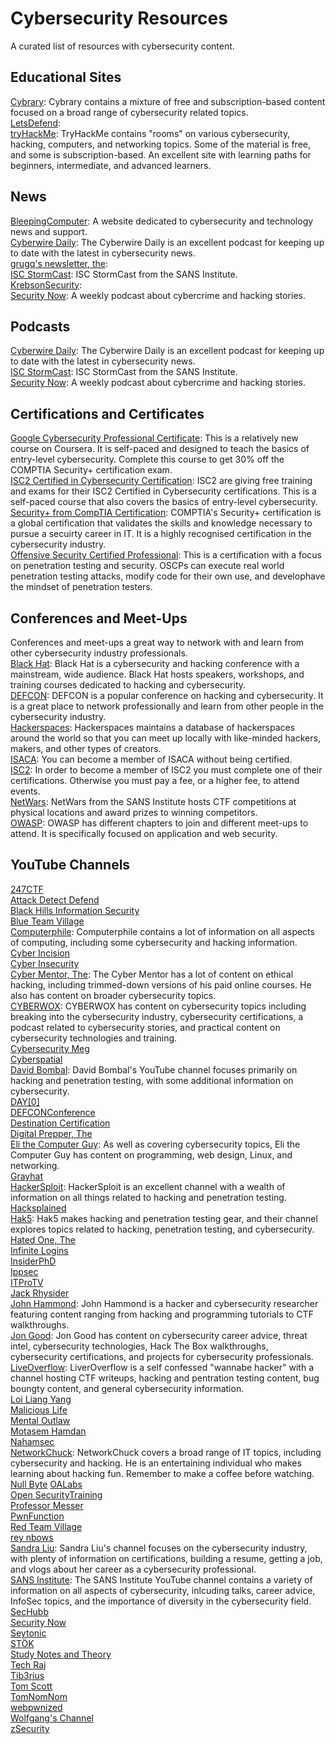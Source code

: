 # Cybersecurity Resources  
A curated list of resources with cybersecurity content.  

## Educational Sites  
[Cybrary](https://cybrary.it/): Cybrary contains a mixture of free and subscription-based content focused on a broad range of cybersecurity related topics.  
[LetsDefend](https://letsdefend.io/):  
[tryHackMe](https://tryhackme.com): TryHackMe contains "rooms" on various cybersecurity, hacking, computers, and networking topics. Some of the material is free, and some is subscription-based. An excellent site with learning paths for beginners, intermediate, and advanced learners.  

## News  
[BleepingComputer](https://www.bleepingcomputer.com/): A website dedicated to cybersecurity and technology news and support.  
[Cyberwire Daily](https://open.spotify.com/show/0CnYnxrAcfRjh0YSQINAwe): The Cyberwire Daily is an excellent podcast for keeping up to date with the latest in cybersecurity news.  
[grugq's newsletter, the](https://buttondown.email/grugq):  
[ISC StormCast](https://isc.sans.edu/podcast.html): ISC StormCast from the SANS Institute.  
[KrebsonSecurity](https://krebsonsecurity.com/):  
[Security Now](https://open.spotify.com/show/7vAbYigR3zs8GYJP3EoVWw): A weekly podcast about cybercrime and hacking stories.  

## Podcasts  
[Cyberwire Daily](https://open.spotify.com/show/0CnYnxrAcfRjh0YSQINAwe): The Cyberwire Daily is an excellent podcast for keeping up to date with the latest in cybersecurity news.  
[ISC StormCast](https://isc.sans.edu/podcast.html): ISC StormCast from the SANS Institute.  
[Security Now](https://open.spotify.com/show/7vAbYigR3zs8GYJP3EoVWw): A weekly podcast about cybercrime and hacking stories.  

## Certifications and Certificates
[Google Cybersecurity Professional Certificate](https://www.coursera.org/professional-certificates/google-cybersecurity): This is a relatively new course on Coursera. It is self-paced and designed to teach the basics of entry-level cybersecurity. Complete this course to get 30% off the COMPTIA Security+ certification exam.  
[ISC2 Certified in Cybersecurity Certification](https://www.isc2.org/Certifications/CC): ISC2 are giving free training and exams for their ISC2 Certified in Cybersecurity certifications. This is a self-paced course that also covers the basics of entry-level cybersecurity.  
[Security+ from CompTIA Certification](https://www.comptia.org/certifications/security): COMPTIA's Security+ certification is a global certification that validates the skills and knowledge necessary to pursue a secuirty career in IT. It is a highly recognised certification in the cybersecurity industry.  
[Offensive Security Certified Professional](https://learn.offsec.com/cybersecurity-certification-paths): This is a certification with a focus on penetration testing and security. OSCPs can execute real world penetration testing attacks, modify code for their own use, and develophave the mindset of penetration testers.  

## Conferences and Meet-Ups  
Conferences and meet-ups a great way to network with and learn from other cybersecurity industry professionals.  
[Black Hat](https://www.blackhat.com/): Black Hat is a cybersecurity and hacking conference with a mainstream, wide audience. Black Hat hosts speakers, workshops, and training courses dedicated to hacking and cybersecurity.  
[DEFCON](https://defcon.org/): DEFCON is a popular conference on hacking and cybersecurity. It is a great place to network professionally and learn from other people in the cybersecurity industry.  
[Hackerspaces](https://hackerspaces.org/): Hackerspaces maintains a database of hackerspaces around the world so that you can meet up locally with like-minded hackers, makers, and other types of creators.  
[ISACA](https://www.isaca.org/): You can become a member of ISACA without being certified.  
[ISC2](https://www.isc2.org/): In order to become a member of ISC2 you must complete one of their certifications. Otherwise you must pay a fee, or a higher fee, to attend events.  
[NetWars](https://www.sans.org/cyber-ranges/#upcoming-cyber-ranges): NetWars from the SANS Institute hosts CTF competitions at physical locations and award prizes to winning competitors.  
[OWASP](https://owasp.org/): OWASP has different chapters to join and different meet-ups to attend. It is specifically focused on application and web security.  


## YouTube Channels  
[247CTF](https://www.youtube.com/channel/UCtGLeKomT06x3xZ2SZp2l9Q)  
[Attack Detect Defend](https://www.youtube.com/channel/UCywP24ly6h6NTusX88TQKTQ)  
[Black Hills Information Security](https://www.youtube.com/channel/UCJ2U9Dq9NckqHMbcUupgF0A)  
[Blue Team Village](https://www.youtube.com/channel/UCk4dddMFiso_hgt0ViSPNpQ)  
[Computerphile](https://www.youtube.com/channel/UC9-y-6csu5WGm29I7JiwpnA): Computerphile contains a lot of information on all aspects of computing, including some cybersecurity and hacking information.  
[Cyber Incision](https://www.youtube.com/channel/UCeJRBYVsg9jvNbYOh0Tiutg)  
[Cyber Insecurity](https://www.youtube.com/channel/UCL4JGzitDkX5TOwzs9A02Kg)  
[Cyber Mentor, The](https://www.youtube.com/channel/UC0ArlFuFYMpEewyRBzdLHiw): The Cyber Mentor has a lot of content on ethical hacking, including trimmed-down versions of his paid online courses. He also has content on broader cybersecurity topics.  
[CYBERWOX](https://www.youtube.com/channel/UCY-UlEymdA23eo09U9a0FLA): CYBERWOX has content on cybersecurity topics including breaking into the cybersecurity industry, cybersecurity certifications, a podcast related to cybersecurity stories, and practical content on cybersecurity technologies and training.  
[Cybersecurity Meg](https://www.youtube.com/channel/UCQiE6iIQr9bNSFaYcFgFYGw)  
[Cyberspatial](https://www.youtube.com/channel/UC9EX_PSbngZP8pkPWSUpPzw)  
[David Bombal](https://www.youtube.com/channel/UCP7WmQ_U4GB3K51Od9QvM0w): David Bombal's YouTube channel focuses primarily on hacking and penetration testing, with some additional information on cybersecurity.  
[DAY\[0\]](https://www.youtube.com/channel/UCXFC76FDHZRVes6_lZqwLBA)  
[DEFCONConference](https://www.youtube.com/channel/UC6Om9kAkl32dWlDSNlDS9Iw)  
[Destination Certification](https://www.youtube.com/channel/UCXk6whiDrWq42y9Tdv1MEhg)  
[Digital Prepper, The](https://www.youtube.com/channel/UCFpToiXK6Z72YU7JFBzC-nQ)  
[Eli the Computer Guy](https://www.youtube.com/channel/UCD4EOyXKjfDUhCI6jlOZZYQ): As well as covering cybersecurity topics, Eli the Computer Guy has content on programming, web design, Linux, and networking.  
[Grayhat](https://www.youtube.com/channel/UClr7sTa2E8tTASKKsPhX1CA)  
[HackerSploit](https://www.youtube.com/channel/UC0ZTPkdxlAKf-V33tqXwi3Q): HackerSploit is an excellent channel with a wealth of information on all things related to hacking and penetration testing.  
[Hacksplained](https://www.youtube.com/channel/UCyv6ItVqQPnlFFi2zLxlzXA)  
[Hak5](https://www.youtube.com/channel/UC3s0BtrBJpwNDaflRSoiieQ): Hak5 makes hacking and penetration testing gear, and their channel explores topics related to hacking, penetration testing, and cybersecurity.  
[Hated One, The](https://www.youtube.com/channel/UCjr2bPAyPV7t35MvcgT3W8Q)  
[Infinite Logins](https://www.youtube.com/channel/UC_nKukFaGysjMzqMVHEIgxQ)  
[InsiderPhD](https://www.youtube.com/channel/UCPiN9NPjIer8Do9gUFxKv7A)  
[Ippsec](https://www.youtube.com/channel/UCa6eh7gCkpPo5XXUDfygQQA)  
[ITProTV](https://www.youtube.com/channel/UC-8Ba047kFinfgp3sO53qcA)  
[Jack Rhysider](https://www.youtube.com/channel/UCMIqrmh2lMdzhlCPK5ahsAg)  
[John Hammond](https://www.youtube.com/channel/UCVeW9qkBjo3zosnqUbG7CFw): John Hammond is a hacker and cybersecurity researcher featuring content ranging from hacking and programming tutorials to CTF walkthroughs.  
[Jon Good](https://www.youtube.com/channel/UCbbBt23LHt4WhjiWh67NJ3w): Jon Good has content on cybersecurity career advice, threat intel, cybersecurity technologies, Hack The Box walkthroughs, cybersecurity certifications, and projects for cybersecurity professionals.  
[LiveOverflow](https://www.youtube.com/channel/UClcE-kVhqyiHCcjYwcpfj9w): LiverOverflow is a self confessed "wannabe hacker" with a channel hosting CTF writeups, hacking and pentration testing content, bug boungty content, and general cybersecurity information.  
[Loi Liang Yang](https://www.youtube.com/channel/UC1szFCBUWXY3ESff8dJjjzw)  
[Malicious Life](https://www.youtube.com/channel/UCa29xbS4EsCqHDDkQL7jKBA)  
[Mental Outlaw](https://www.youtube.com/channel/UC7YOGHUfC1Tb6E4pudI9STA)  
[Motasem Hamdan](https://www.youtube.com/channel/UCNSdU_1ehXtGclimTVckHmQ)  
[Nahamsec](https://www.youtube.com/channel/UCCZDt7MuC3Hzs6IH4xODLBw)  
[NetworkChuck](https://www.youtube.com/channel/UCgTNupxATBfWmfehv21ym-g): NetworkChuck covers a broad range of IT topics, including cybersecurity and hacking. He is an entertaining individual who makes learning about hacking fun. Remember to make a coffee before watching.   
[Null Byte](https://www.youtube.com/channel/UCgTNupxATBfWmfehv21ym-g)
[OALabs](https://www.youtube.com/channel/UC--DwaiMV-jtO-6EvmKOnqg)  
[Open SecurityTraining](https://www.youtube.com/channel/UCthV50MozQIfawL9a_g5rdg)  
[Professor Messer](https://www.youtube.com/channel/UCkefXKtInZ9PLsoGRtml2FQ)  
[PwnFunction](https://www.youtube.com/channel/UCW6MNdOsqv2E9AjQkv9we7A)  
[Red Team Village](https://www.youtube.com/channel/UC8nq3PX9coMiqgKH6fw-VCQ)  
[rey nbows](https://www.youtube.com/channel/UCjK6fF5NCErndCLcBBm1mOA)  
[Sandra Liu](https://www.youtube.com/channel/UC5qEPWtHLFRIjhW_3xd5g2A): Sandra Liu's channel focuses on the cybersecurity industry, with plenty of information on certifications, building a resume, getting a job, and vlogs about her career as a cybersecurity professional.  
[SANS Institute](https://www.youtube.com/channel/UC2uPNhGken-ogEpJDi4ly6w): The SANS Institute YouTube channel contains a variety of information on all aspects of cybersecurity, inlcuding talks, career advice, InfoSec topics, and the importance of diversity in the cybersecurity field.  
[SecHubb](https://www.youtube.com/channel/UC3GAQgCfYbqbfKuZm9JZPCw)  
[Security Now](https://www.youtube.com/channel/UCNbqa_9xihC8yaV2o6dlsUg)  
[Seytonic](https://www.youtube.com/channel/UCW6xlqxSY3gGur4PkGPEUeA)  
[STÖK](https://www.youtube.com/channel/UCQN2DsjnYH60SFBIA6IkNwg)  
[Study Notes and Theory](https://www.youtube.com/channel/UC-nyf1fw_nq8eHP8md1g-TA)  
[Tech Raj](https://www.youtube.com/channel/UCY7t-zBYtdj6ZgiRpi3WIYg)  
[Tib3rius](https://www.youtube.com/channel/UCs6dtu4e0JL-N4hVszsFpBw)  
[Tom Scott](https://www.youtube.com/channel/UCBa659QWEk1AI4Tg--mrJ2A)  
[TomNomNom](https://www.youtube.com/channel/UCyBZ1F8ZCJVKSIJPrLINFyA)  
[webpwnized](https://www.youtube.com/channel/UCPeJcqbi8v46Adk59plaaXg)  
[Wolfgang's Channel](https://www.youtube.com/channel/UCsnGwSIHyoYN0kiINAGUKxg)  
[zSecurity](https://www.youtube.com/channel/UCVPjtOVcnKaSRI8IO3KSetA)  
